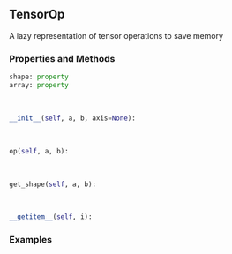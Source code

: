 ## <a id="McUtils.Zachary.LazyTensors.TensorOp">TensorOp</a>
A lazy representation of tensor operations to save memory

### Properties and Methods
```python
shape: property
array: property
```
<a id="McUtils.Zachary.LazyTensors.TensorOp.__init__">&nbsp;</a>
```python
__init__(self, a, b, axis=None): 
```

<a id="McUtils.Zachary.LazyTensors.TensorOp.op">&nbsp;</a>
```python
op(self, a, b): 
```

<a id="McUtils.Zachary.LazyTensors.TensorOp.get_shape">&nbsp;</a>
```python
get_shape(self, a, b): 
```

<a id="McUtils.Zachary.LazyTensors.TensorOp.__getitem__">&nbsp;</a>
```python
__getitem__(self, i): 
```

### Examples
